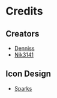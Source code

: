 # Credits

## Creators
- [Denniss](https://twitter.com/Dennis2p_)
- [Nik3141](https://youtube.com/channel/UCgKd6elt0L3w-d7ryLw-7HQ)

## Icon Design
- [Sparks](https://twitter.com/SparksTheGamer)
